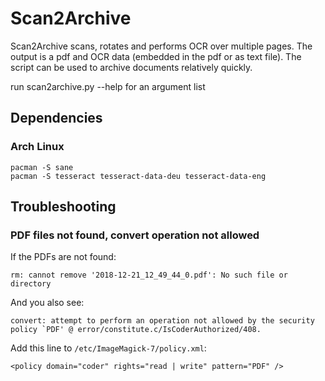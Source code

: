 # Scan2Archive

Scan2Archive scans, rotates and performs OCR over multiple pages. The output is a pdf and OCR data (embedded in the pdf or as text file).
The script can be used to archive documents relatively quickly.

run scan2archive.py --help for an argument list

## Dependencies

### Arch Linux

```
pacman -S sane
pacman -S tesseract tesseract-data-deu tesseract-data-eng
```

## Troubleshooting

### PDF files not found, convert operation not allowed

If the PDFs are not found:
```
rm: cannot remove '2018-12-21_12_49_44_0.pdf': No such file or directory
```

And you also see:
```
convert: attempt to perform an operation not allowed by the security policy `PDF' @ error/constitute.c/IsCoderAuthorized/408.
```

Add this line to `/etc/ImageMagick-7/policy.xml`:
```
<policy domain="coder" rights="read | write" pattern="PDF" />
```
